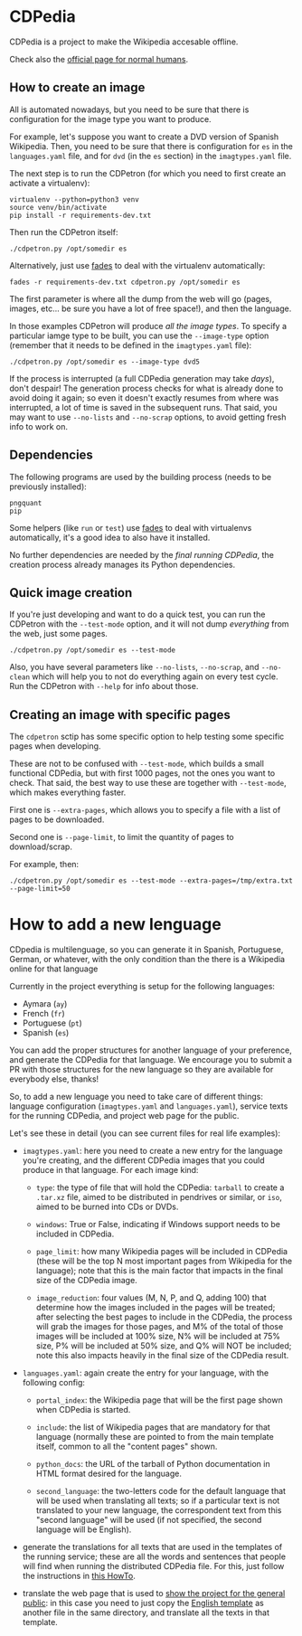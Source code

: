 # CDPedia

CDPedia is a project to make the Wikipedia accesable offline.

Check also the [official page for normal humans](http://cdpedia.python.org.ar/).


## How to create an image

All is automated nowadays, but you need to be sure that there is configuration for the image type you want to produce.

For example, let's suppose you want to create a DVD version of Spanish Wikipedia. Then, you need to be sure that there is configuration for `es` in the `languages.yaml` file, and for `dvd` (in the `es` section) in the `imagtypes.yaml` file.

The next step is to run the CDPetron (for which you need to first create an activate a virtualenv):

    virtualenv --python=python3 venv
    source venv/bin/activate
    pip install -r requirements-dev.txt  

Then run the CDPetron itself:

    ./cdpetron.py /opt/somedir es

Alternatively, just use [fades](https://github.com/PyAr/fades/) to deal with the virtualenv automatically:

    fades -r requirements-dev.txt cdpetron.py /opt/somedir es

The first parameter is where all the dump from the web will go (pages, images, etc... be sure you have a lot of free space!), and then the language.

In those examples CDPetron will produce *all the image types*. To specify a particular iamge type to be built, you can use the `--image-type` option (remember that it needs to be defined in the `imagtypes.yaml` file):

    ./cdpetron.py /opt/somedir es --image-type dvd5

If the process is interrupted (a full CDPedia generation may take *days*), don't despair! The generation process checks for what is already done to avoid doing it again; so even it doesn't exactly resumes from where was interrupted, a lot of time is saved in the subsequent runs. That said, you may want to use `--no-lists` and `--no-scrap` options, to avoid getting fresh info to work on.


## Dependencies

The following programs are used by the building process (needs to be previously installed):

    pngquant
    pip

Some helpers (like `run` or `test`) use [fades]( https://github.com/PyAr/fades/) to deal with virtualenvs automatically, it's a good idea to also have it installed.

No further dependencies are needed by the *final running CDPedia*, the creation process already manages its Python dependencies.


## Quick image creation

If you're just developing and want to do a quick test, you can run the CDPetron with the `--test-mode` option, and it will not dump *everything* from the web, just some pages.

    ./cdpetron.py /opt/somedir es --test-mode

Also, you have several parameters like ``--no-lists``, ``--no-scrap``, and ``--no-clean`` which will help you to not do everything again on every test cycle. Run the CDPetron with ``--help`` for info about those.


## Creating an image with specific pages

The `cdpetron` sctip has some specific option to help testing some specific pages when developing.

These are not to be confused with `--test-mode`, which builds a small functional CDPedia, but with first 1000 pages, not the ones you want to check. That said, the best way to use these are together with `--test-mode`, which makes everything faster.

First one is `--extra-pages`, which allows you to specify a file with a list of pages to be downloaded. 

Second one is `--page-limit`, to limit the quantity of pages to download/scrap.

For example, then:

    ./cdpetron.py /opt/somedir es --test-mode --extra-pages=/tmp/extra.txt --page-limit=50


# How to add a new lenguage

CDpedia is multilenguage, so you can generate it in Spanish, Portuguese, German, or whatever, with the only condition than the there is a Wikipedia online for that language

Currently in the project everything is setup for the following languages:

- Aymara (`ay`)
- French (`fr`)
- Portuguese (`pt`)
- Spanish (`es`)

You can add the proper structures for another language of your preference, and generate the CDPedia for that language. We encourage you to submit a PR with those structures for the new language so they are available for everybody else, thanks!

So, to add a new lenguage you need to take care of different things: language configuration (`imagtypes.yaml` and `languages.yaml`), service texts for the running CDPedia, and project web page for the public. 

Let's see these in detail (you can see current files for real life examples):

- `imagtypes.yaml`: here you need to create a new entry for the language you're creating, and the different CDPedia images that you could produce in that language. For each image kind:

    - `type`: the type of file that will hold the CDPedia: `tarball` to create a `.tar.xz` file, aimed to be distributed in pendrives or similar, or `iso`, aimed to be burned into CDs or DVDs.

    - `windows`: True or False, indicating if Windows support needs to be included in CDPedia.

    - `page_limit`: how many Wikipedia pages will be included in CDPedia (these will be the top N most important pages from Wikipedia for the language); note that this is the main factor that impacts in the final size of the CDPedia image.

    - `image_reduction`: four values (M, N, P, and Q, adding 100) that determine how the images included in the pages will be treated; after selecting the best pages to include in the CDPedia, the process will grab the images for those pages, and M% of the total of those images will be included at 100% size, N% will be included at 75% size, P% will be included at 50% size, and Q% will NOT be included; note this also impacts heavily in the final size of the CDPedia result.

- `languages.yaml`: again create the entry for your language, with the following config:

    - `portal_index`: the Wikipedia page that will be the first page shown when CDPedia is started.

    - `include`: the list of Wikipedia pages that are mandatory for that language (normally these are pointed to from the main template itself, common to all the "content pages" shown.

    - `python_docs`: the URL of the tarball of Python documentation in HTML format desired for the language.

    - `second_language`: the two-letters code for the default language that will be used when translating all texts; so if a particular text is not translated to your new language, the correspondent text from this "second language" will be used (if not specified, the second language will be English).
    
- generate the translations for all texts that are used in the templates of the running service; these are all the words and sentences that people will find when running the distributed CDPedia file. For this, just follow the instructions in [this HowTo](locale/HOWTO.txt).

- translate the web page that is used to [show the project for the general public](http://cdpedia.python.org.ar/): in this case you need to just copy the [English template](web/templates/index_template.en.html) as another file in the same directory, and translate all the texts in that template.

